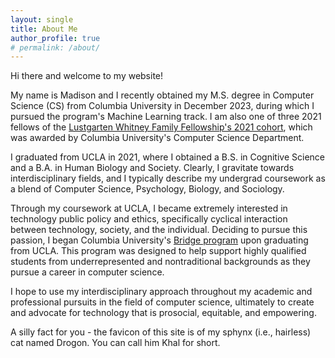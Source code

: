 ```yaml
---
layout: single
title: About Me
author_profile: true
# permalink: /about/
---
```


Hi there and welcome to my website! 

My name is Madison and I recently obtained my M.S. degree in Computer Science (CS) from Columbia University in December 2023, during which I pursued the program's Machine Learning track. I am also one of three 2021 fellows of the [Lustgarten Whitney Family Fellowship's 2021 cohort](https://www.engineering.columbia.edu/news/asif-soeyadi-thantu-lustgarten-whitney-fellows), which was awarded by Columbia University's Computer Science Department.

I graduated from UCLA in 2021, where I obtained a B.S. in Cognitive Science and a B.A. in Human Biology and Society. Clearly, I gravitate towards interdisciplinary fields, and I typically describe my undergrad coursework as a blend of Computer Science, Psychology, Biology, and Sociology.

Through my coursework at UCLA, I became extremely interested in technology public policy and ethics, specifically cyclical interaction between technology, society, and the individual. Deciding to pursue this passion, I began Columbia University's [Bridge program](https://www.cs.columbia.edu/ms-bridge/) upon graduating from UCLA. This program was designed to help support highly qualified students from underrepresented and nontraditional backgrounds as they pursue a career in computer science.

I hope to use my interdisciplinary approach throughout my academic and professional pursuits in the field of computer science, ultimately to create and advocate for technology that is prosocial, equitable, and empowering.
 
A silly fact for you - the favicon of this site is of my sphynx (i.e., hairless) cat named Drogon. You can call him Khal for short.
